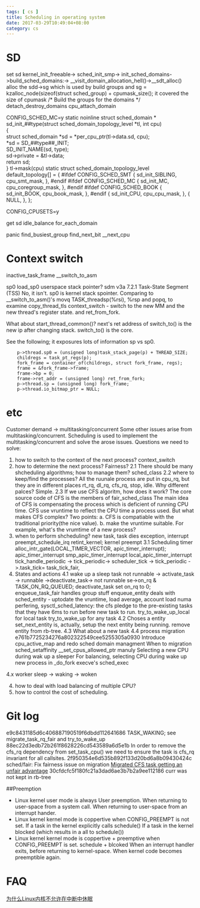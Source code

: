 ```yaml
---
tags: [ cs ] 
title: Scheduling in operating system 
date: 2017-03-29T10:49:04+08:00 
category: cs
---
```



# SD
set sd
kernel_init_freeable->
sched_init_smp->
init_sched_domains->build_sched_domains:->
__visit_domain_allocation_hell()->__sdt_alloc() alloc the sdd->sg which is used by build groups
and sg = kzalloc_node(sizeof(struct sched_group) + cpumask_size(); it covered the size of cpumask
/* Build the groups for the domains */
detach_destroy_domains
cpu_attach_domain

CONFIG_SCHED_MC=y
static noinline struct sched_domain *                                   \
sd_init_##type(struct sched_domain_topology_level *tl, int cpu)         \
{                                                                       \
        struct sched_domain *sd = *per_cpu_ptr(tl->data.sd, cpu);       \
        *sd = SD_##type##_INIT;                                         \
        SD_INIT_NAME(sd, type);                                         \
        sd->private = &tl->data;                                        \
        return sd;                                                      \
}
tl->mask(cpu)
static struct sched_domain_topology_level default_topology[] = {
#ifdef CONFIG_SCHED_SMT
        { sd_init_SIBLING, cpu_smt_mask, },
#endif
#ifdef CONFIG_SCHED_MC
        { sd_init_MC, cpu_coregroup_mask, },
#endif
#ifdef CONFIG_SCHED_BOOK
        { sd_init_BOOK, cpu_book_mask, },
#endif
        { sd_init_CPU, cpu_cpu_mask, },
        { NULL, },
};

 CONFIG_CPUSETS=y


get sd
idle_balance
for_each_domain

panic
find_busiest_group
find_next_bit
__next_cpu
# Context switch

inactive_task_frame __switch_to_asm

sp0 load_sp0 userspace stack pointer? sdm v3a 7.2.1 Task-State Segment (TSS)
No, it isn't. sp0 is kernel stack spointer. 
Comparing to __switch_to_asm()'s movq TASK_threadsp(%rsi), %rsp and popq, to examine copy_thread_tls
context_switch - switch to the new MM and the new thread's register state.
and ret_from_fork.

What about start_thread_common()?
next's ret address of switch_to() is the new ip after changing stack. 
switch_to() is the core.

See the following; it exposures lots of information sp vs sp0.

        p->thread.sp0 = (unsigned long)task_stack_page(p) + THREAD_SIZE;
        childregs = task_pt_regs(p);
        fork_frame = container_of(childregs, struct fork_frame, regs);
        frame = &fork_frame->frame;
        frame->bp = 0;
        frame->ret_addr = (unsigned long) ret_from_fork;
        p->thread.sp = (unsigned long) fork_frame;
        p->thread.io_bitmap_ptr = NULL;

# etc
Customer demand -> multitasking/concurrent
Some other issues arise from multitasking/concurrent.
Scheduling is used to implement the multitasking/concurrent and solve the arose issues.
Questions we need to solve:
1. how to switch to the context of the next process?
	context_switch
2. how to determine the next process? Fairness?
2.1 There should be many shcheduling algorithms; how to manage them?
	sched_class
2.2 where to keep/find the processes?
	All the ruunale process are put in cpu_rq, but they are in different places rt_rq, dl_rq, cfs_rq, stop, idle.
	Why different palces? Simple.
2.3 If we use CFS algoritm, how does it work?
	The core source code of CFS is the members of fair_sched_class
	The main idea of CFS is compensating the process which is deficient of running CPU time.
	CFS use vruntime to reflect the CPU time a process used.
	But what makes CFS complex? Two points:
	a. CFS is compatiable with the traditional priority(the nice value).
	b. make the vruntime suitable. For example, what's the vrumtime of a new process?
3. when to perform shcheduling?
	new task, task dies
	exception, interrupt
	preempt_schedule_irq
	retint_kernel; kernel preempt
3.1 Scheduling timer
alloc_intr_gate(LOCAL_TIMER_VECTOR, apic_timer_interrupt);
apic_timer_interrupt smp_apic_timer_interrupt local_apic_timer_interrupt
tick_handle_periodic -> tick_periodic-> scheduler_tick -> tick_periodic ->.task_tick= task_tick_fair,
4. States and actions
4.1 wake up a sleep task 
	not runnable -> activate_task -> runnable ->deactivate_task-> not runnable
	se->on_rq & TASK_ON_RQ_QUEUED; deactivate_task set on_rq to 0;
	enqueue_task_fair handles group stuff
	enqueue_entity deals with sched_entity - uptodate the vruntime, load average, account load numa perfering,
	sysctl_sched_latency: the cfs pledge to the pre-existing tasks that they have 6ms to run before new task to run.
	try_to_wake_up_local for local task
	try_to_wake_up for any task
4.2 Choses a entity
	set_next_entity is, actually, setup the next entity being running. remove entity from rb-tree.
4.3 What about a new task
4.4 process migration
e761b7725234276a802322549cee5255305a0930
Introduce cpu_active_map and redo sched domain managment
	When to migration
		sched_setaffinity __set_cpus_allowed_ptr manuly
		Selecting a new CPU during wak up a sleeper 
		For balancing, selecting CPU during  wake up new process in _do_fork
		execve's sched_exec 


4.x worker
	sleep -> waking -> woken
	
4. how to deal with load balancing of multiple CPU?
5. how to control the cost of scheduling.

# Git log
e9c8431185d6c406887190519f6dbdd112641686
TASK_WAKING; see migrate_task_rq_fair and try_to_wake_up
88ec22d3edb72b261f8628226cd543589a6d5e1b
In order to remove the cfs_rq dependency from set_task_cpu() we need to ensure the task is cfs_rq invariant for all callsites.
2f950354e6d535b892f133d20bd6a8b09430424c
sched/fair: Fix fairness issue on migration
[Migrated CFS task getting an unfair advantage](http://linux.kernel.narkive.com/p15Wmn0i/migrated-cfs-task-getting-an-unfair-advantage)
30cfdcfc5f180fc21a3dad6ae3b7b2a9ee112186
curr was not kept in rb-tree

##Preemption
* Linux kernel user mode is always User preemption.
When returning to user-space from a system call.
When returning to user-space from an interrupt hander.
* Linux kernel kernel mode is coppertive when CONFIG_PREEMPT is not set.
If a task in the kernel explicitly calls schedule()
If a task in the kernel blocked (which results in a all to schedule())
* Linux kernel kernel mode is coppertive + preemptive when CONFIG_PREEMPT is set.
schedule + blcoked
When an interrupt handler exits, before returning to kernel-space.
When kernel code becomes preemptible again.


# FAQ
[为什么Linux内核不允许在中断中休眠](http://wangcong.org/2012/06/01/-e4-b8-ba-e4-bb-80-e4-b9-88linux-e5-86-85-e6-a0-b8-e4-b8-8d-e5-85-81-e8-ae-b8-e5-9c-a8-e4-b8-ad-e6-96-ad-e4-b8-ad-e4-bc-91-e7-9c-a0-ef-bc-9f/)
